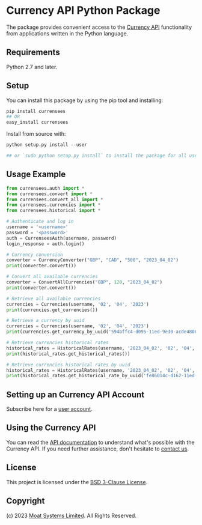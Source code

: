 # Currency API Python Package

The package provides convenient access to the [Currency API](https://moatsystems.com/currency-api/) functionality from applications written in the Python language.

## Requirements

Python 2.7 and later.

## Setup

You can install this package by using the pip tool and installing:

```python
pip install currensees
## OR
easy_install currensees
```

Install from source with:

```python
python setup.py install --user

## or `sudo python setup.py install` to install the package for all users
```

Usage Example
-------------

```python
from currensees.auth import *
from currensees.convert import *
from currensees.convert_all import *
from currensees.currencies import *
from currensees.historical import *

# Authenticate and log in
username = '<username>'
password = '<password>'
auth = CurrenseesAuth(username, password)
login_response = auth.login()

# Currency conversion
converter = CurrencyConverter("GBP", "CAD", "500", "2023_04_02")
print(converter.convert())

# Convert all available currencies
converter = ConvertAllCurrencies("GBP", 120, "2023_04_02")
print(converter.convert())

# Retrieve all available currencies
currencies = Currencies(username, '02', '04', '2023')
print(currencies.get_currencies())

# Retrieve a currency by uuid
currencies = Currencies(username, '02', '04', '2023')
print(currencies.get_currency_by_uuid('594bffc4-d095-11ed-9e30-acde48001122'))

# Retrieve currencies historical rates
historical_rates = HistoricalRates(username, '2023_04_02', '02', '04', '2023')
print(historical_rates.get_historical_rates())

# Retrieve currencies historical rates by uuid
historical_rates = HistoricalRates(username, '2023_04_02', '02', '04', '2023')
print(historical_rates.get_historical_rate_by_uuid('fe86014c-d162-11ed-a2dc-acde48001122'))
```

## Setting up an Currency API Account

Subscribe here for a [user account](https://moatsystems.com/currency-api/).


## Using the Currency API

You can read the [API documentation](https://docs.currensees.com/) to understand what's possible with the Currency API. If you need further assistance, don't hesitate to [contact us](https://moatsystems.com/contact/).


## License

This project is licensed under the [BSD 3-Clause License](./LICENSE).


## Copyright

(c) 2023 [Moat Systems Limited](https://moatsystems.com/). All Rights Reserved.
